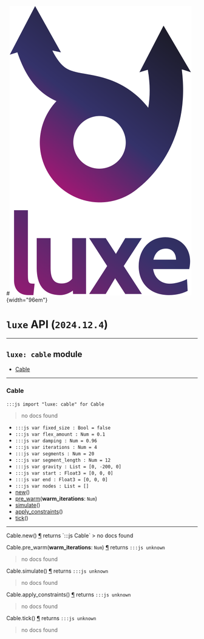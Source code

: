 #![](../../../images/luxe-dark.svg){width="96em"}

# `luxe` API (`2024.12.4`)  


---

## `luxe: cable` module

- [Cable](#cable)   

---

### Cable
`:::js import "luxe: cable" for Cable`
> no docs found

- `:::js var fixed_size : Bool = false`
- `:::js var flex_amount : Num = 0.1`
- `:::js var damping : Num = 0.96`
- `:::js var iterations : Num = 4`
- `:::js var segments : Num = 20`
- `:::js var segment_length : Num = 12`
- `:::js var gravity : List = [0, -200, 0]`
- `:::js var start : Float3 = [0, 0, 0]`
- `:::js var end : Float3 = [0, 0, 0]`
- `:::js var nodes : List = []`
- [new](#Cable.new)()
- [pre_warm](#Cable.pre_warm)(**warm_iterations**: `Num`)
- [simulate](#Cable.simulate)()
- [apply_constraints](#Cable.apply_constraints)()
- [tick](#Cable.tick)()

<hr/>
<endpoint module="luxe: cable" class="Cable" signature="new()"></endpoint>
<signature id="Cable.new">Cable.new()
<a class="headerlink" href="#Cable.new" title="Permanent link">¶</a></signature>
<span class='api_ret'>returns</span> `:::js Cable`
> no docs found   

<endpoint module="luxe: cable" class="Cable" signature="pre_warm(warm_iterations : Num)"></endpoint>
<signature id="Cable.pre_warm">Cable.pre_warm(**warm_iterations**: `Num`)
<a class="headerlink" href="#Cable.pre_warm" title="Permanent link">¶</a></signature>
<span class='api_ret'>returns</span> `:::js unknown`
> no docs found   

<endpoint module="luxe: cable" class="Cable" signature="simulate()"></endpoint>
<signature id="Cable.simulate">Cable.simulate()
<a class="headerlink" href="#Cable.simulate" title="Permanent link">¶</a></signature>
<span class='api_ret'>returns</span> `:::js unknown`
> no docs found   

<endpoint module="luxe: cable" class="Cable" signature="apply_constraints()"></endpoint>
<signature id="Cable.apply_constraints">Cable.apply_constraints()
<a class="headerlink" href="#Cable.apply_constraints" title="Permanent link">¶</a></signature>
<span class='api_ret'>returns</span> `:::js unknown`
> no docs found   

<endpoint module="luxe: cable" class="Cable" signature="tick()"></endpoint>
<signature id="Cable.tick">Cable.tick()
<a class="headerlink" href="#Cable.tick" title="Permanent link">¶</a></signature>
<span class='api_ret'>returns</span> `:::js unknown`
> no docs found   

